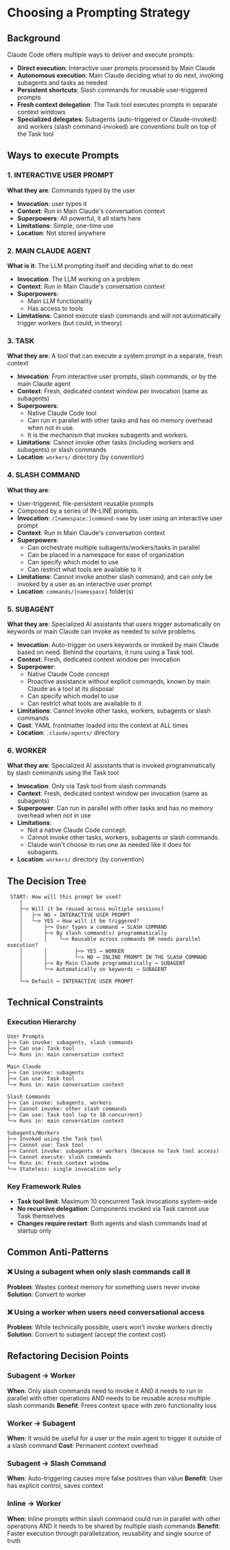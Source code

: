 # Choosing a Prompting Strategy

## Background

  Claude Code offers multiple ways to deliver and execute prompts:
  - **Direct execution**: Interactive user prompts processed by Main Claude
  - **Autonomous execution**: Main Claude deciding what to do next, invoking subagents and tasks as needed
  - **Persistent shortcuts**: Slash commands for reusable user-triggered prompts
  - **Fresh context delegation**: The Task tool executes prompts in separate context windows
  - **Specialized delegates**: Subagents (auto-triggered or Claude-invoked) and workers 
    (slash command-invoked) are conventions built on top of the Task tool

## Ways to execute Prompts

### 1. INTERACTIVE USER PROMPT
**What they are**: Commands typed by the user
- **Invocation**: user types it
- **Context**: Run in Main Claude's conversation context
- **Superpowers**: All powerful, it all starts here
- **Limitations**: Simple, one-time use
- **Location**: Not stored anywhere

### 2. MAIN CLAUDE AGENT
**What is it**: The LLM prompting itself and deciding what to do next
- **Invocation**: The LLM working on a problem
- **Context**: Run in Main Claude's conversation context
- **Superpowers**: 
  - Main LLM functionality
  - Has access to tools
- **Limitations**: Cannot execute slash commands and will not automatically trigger workers (but could, in theory)

### 3. TASK
**What they are**: A tool that can execute a system prompt in a separate, fresh context
- **Invocation**: From interactive user prompts, slash commands, or by the main Claude agent
- **Context**: Fresh, dedicated context window per invocation (same as subagents)
- **Superpowers**: 
  - Native Claude Code tool
  - Can run in parallel with other tasks and has no memory overhead when not in use. 
  - It is the mechanism that invokes subagents and workers.
- **Limitations**: Cannot invoke other tasks (including workers and subagents) or slash commands
- **Location**: `workers/` directory (by convention)

### 4. SLASH COMMAND
**What they are**: 
   - User-triggered, file-persistent reusable prompts
   - Composed by a series of IN-LINE prompts.
- **Invocation**: `/[namespace:]command-name` by user using an interactive user prompt
- **Context**: Run in Main Claude's conversation context
- **Superpowers**: 
  - Can orchestrate multiple subagents/workers/tasks in parallel
  - Can be placed in a namespace for ease of organization
  - Can specify which model to use
  - Can restrict what tools are available to it
- **Limitations**: Cannot invoke another slash command, and can only be invoked by a user as an interactive user prompt
- **Location**: `commands/[namespace]` folder(s)

### 5. SUBAGENT
**What they are**: Specialized AI assistants that users trigger automatically on keywords or main Claude can invoke as needed to solve problems. 
- **Invocation**: Auto-trigger on users keywords or invoked by main Claude based on need. Behind the courtains, it runs using a Task tool.
- **Context**: Fresh, dedicated context window per invocation
- **Superpower**: 
  - Native Claude Code concept
  - Proactive assistance without explicit commands, known by main Claude as a tool at its disposal
  - Can specify which model to use
  - Can restrict what tools are available to it
- **Limitations**: Cannot invoke other tasks, workers, subagents or slash commands
- **Cost**: YAML frontmatter loaded into the context at ALL times
- **Location**: `.claude/agents/` directory

### 6. WORKER  
**What they are**: Specialized AI assistants that is invoked programmatically by slash commands using the Task tool
- **Invocation**: Only via Task tool from slash commands
- **Context**: Fresh, dedicated context window per invocation (same as subagents)
- **Superpower**: Can run in parallel with other tasks and has no memory overhead when not in use
- **Limitations**: 
  - Not a native Claude Code concept.
  - Cannot invoke other tasks, workers, subagents or slash commands. 
  - Claude won't choose to run one as needed like it does for subagents.
- **Location**: `workers/` directory (by convention)

## The Decision Tree
```
 START: How will this prompt be used?
    │
    ├─> Will it be reused across multiple sessions?
    │   ├─> NO → INTERACTIVE USER PROMPT
    │   └─> YES → How will it be triggered?
    │       ├─> User types a command → SLASH COMMAND
    │       ├─> By slash command(s) programmatically
    │       │    └─> Reusable across commands OR needs parallel execution?
    │       │         ├─> YES → WORKER
    │       │         └─> NO → INLINE PROMPT IN THE SLASH COMMAND
    │       ├─> By Main Claude programmatically → SUBAGENT
    │       └─> Automatically on keywords → SUBAGENT
    │
    └─> Default → INTERACTIVE USER PROMPT
```

## Technical Constraints

### Execution Hierarchy

```
User Prompts
├─> Can invoke: subagents, slash commands
├─> Can use: Task tool
└─> Runs in: main conversation context

Main Claude
├─> Can invoke: subagents
├─> Can use: Task tool
└─> Runs in: main conversation context

Slash Commands  
├─> Can invoke: subagents, workers
├─> Cannot invoke: other slash commands
├─> Can use: Task tool (up to 10 concurrent)
└─> Runs in: main conversation context

Subagents/Workers
├─> Invoked using the Task tool
├─> Cannot use: Task tool
├─> Cannot invoke: subagents or workers (because no Task tool access)
├─> Cannot execute: slash commands
└─> Runs in: fresh context window
└─> Stateless: single invocation only
```

### Key Framework Rules
- **Task tool limit**: Maximum 10 concurrent Task invocations system-wide
- **No recursive delegation**: Components invoked via Task cannot use Task themselves
- **Changes require restart**: Both agents and slash commands load at startup only

## Common Anti-Patterns

### ❌ Using a subagent when only slash commands call it
**Problem**: Wastes context memory for something users never invoke
**Solution**: Convert to worker

### ❌ Using a worker when users need conversational access
**Problem**: While technically possible, users won't invoke workers directly
**Solution**: Convert to subagent (accept the context cost)

## Refactoring Decision Points

### Subagent → Worker
**When**: Only slash commands need to invoke it AND it needs to run in parallel with other operations AND needs to be reusable across multiple slash commands 
**Benefit**: Frees context space with zero functionality loss

### Worker → Subagent
**When**: It would be useful for a user or the main agent to trigger it outside of a slash command
**Cost**: Permanent context overhead

### Subagent → Slash Command
**When**: Auto-triggering causes more false positives than value
**Benefit**: User has explicit control, saves context

### Inline → Worker
**When**: Inline prompts within slash command could run in parallel with other operations AND it needs to be shared by multiple slash commands
**Benefit**: Faster execution through parallelization, reusability and single source of truth
